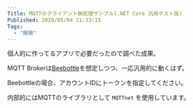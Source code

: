 ```yaml
---
Title: MQTTのクライアント側処理サンプル(.NET Core 汎用ホスト版)
Published: 2020/05/04 21:33:15
Tags:
  - "開発"
---
```

個人的に作ってるアプリで必要だったので調べた成果。  

<?# OEmbed "https://github.com/Ovis/MqttSubscriberConsoleSample" /?>

MQTT Brokerは[Beebottle](https://beebotte.com/)を想定しつつ、一応汎用的に動くはず。  

Beebottleの場合、アカウントIDにトークンを指定してください。  

内部的にはMQTTのライブラリとして `MQTTnet` を使用しています。  

<?# OEmbed "https://github.com/chkr1011/MQTTnet/" /?>

